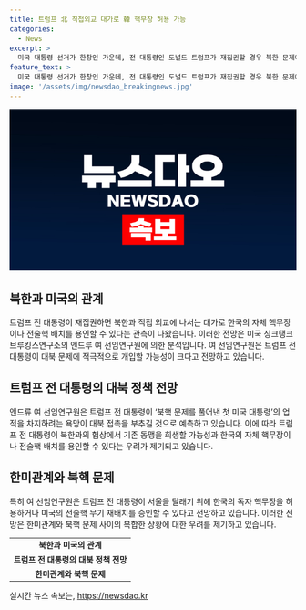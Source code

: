 ```yaml
---
title: 트럼프 北 직접외교 대가로 韓 핵무장 허용 가능
categories:
  - News
excerpt: >
  미국 대통령 선거가 한창인 가운데, 전 대통령인 도널드 트럼프가 재집권할 경우 북한 문제에 개입할 가능성이 크다는 전망이 나왔다. 이에 따르면 트럼프가 한국의 자체 핵무장이나 미국의 전술핵 배치를 용인할 수 있으며, 북한과의 직접 외교를 통해 기존 동맹을 희생할 수도 있다는 우려가 나왔다. 또한, 김정은과의 개인적 유대를 이어가며 북한의 핵 체제만 용인하는 배드 딜에 나서는 가능성도 지적되었다. 트럼프가 서울을 달래기 위해 한국의 독자 핵무장을 허용하거나 미국의 전술핵 무기 재배치를 승인할 수도 있다는 전망이 제시되었다.
feature_text: >
  미국 대통령 선거가 한창인 가운데, 전 대통령인 도널드 트럼프가 재집권할 경우 북한 문제에 개입할 가능성이 크다는 전망이 나왔다. 이에 따르면 트럼프가 한국의 자체 핵무장이나 미국의 전술핵 배치를 용인할 수 있으며, 북한과의 직접 외교를 통해 기존 동맹을 희생할 수도 있다는 우려가 나왔다. 또한, 김정은과의 개인적 유대를 이어가며 북한의 핵 체제만 용인하는 배드 딜에 나서는 가능성도 지적되었다. 트럼프가 서울을 달래기 위해 한국의 독자 핵무장을 허용하거나 미국의 전술핵 무기 재배치를 승인할 수도 있다는 전망이 제시되었다.
image: '/assets/img/newsdao_breakingnews.jpg'
---
```


<p><img src="/assets/img/newsdao_breakingnews.jpg" alt="ranknews 속보" /></p>

<h2 data-ke-size="size26">북한과 미국의 관계</h2>

<p data-ke-size="size16">트럼프 전 대통령이 재집권하면 북한과 직접 외교에 나서는 대가로 한국의 자체 핵무장이나 전술핵 배치를 용인할 수 있다는 관측이 나왔습니다. 이러한 전망은 미국 싱크탱크 브루킹스연구소의 앤드루 여 선임연구원에 의한 분석입니다. 여 선임연구원은 트럼프 전 대통령이 대북 문제에 적극적으로 개입할 가능성이 크다고 전망하고 있습니다.</p>

<h2 data-ke-size="size26">트럼프 전 대통령의 대북 정책 전망</h2>

<p data-ke-size="size16">앤드류 여 선임연구원은 트럼프 전 대통령이 ‘북핵 문제를 풀어낸 첫 미국 대통령’의 업적을 차지하려는 욕망이 대북 접촉을 부추길 것으로 예측하고 있습니다. 이에 따라 트럼프 전 대통령이 북한과의 협상에서 기존 동맹을 희생할 가능성과 한국의 자체 핵무장이나 전술핵 배치를 용인할 수 있다는 우려가 제기되고 있습니다.</p>

<h2 data-ke-size="size26">한미관계와 북핵 문제</h2>

<p data-ke-size="size16">특히 여 선임연구원은 트럼프 전 대통령이 서울을 달래기 위해 한국의 독자 핵무장을 허용하거나 미국의 전술핵 무기 재배치를 승인할 수 있다고 전망하고 있습니다. 이러한 전망은 한미관계와 북핵 문제 사이의 복합한 상황에 대한 우려를 제기하고 있습니다.</p>

<table>
  <tr>
    <td style="text-align: center; height: 17px;"><b>북한과 미국의 관계</b></td>
  </tr>
  <tr>
    <td style="text-align: center; height: 17px;"><b>트럼프 전 대통령의 대북 정책 전망</b></td>
  </tr>
  <tr>
    <td style="text-align: center; height: 17px;"><b>한미관계와 북핵 문제</b></td>
  </tr>
</table>
실시간 뉴스 속보는, <a href="https://newsdao.kr" rel="dofollow">https://newsdao.kr</a>


